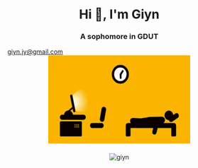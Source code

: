 <h1 align="center">Hi 👋, I'm Giyn</h1>
<h3 align="center">A sophomore in GDUT</h3>
<a align="center" href="mailto:giyn.jy@gmail.com">giyn.jy@gmail.com</a>
<div align=center><img width = '320' height ='200' src ="https://github.com/Giyn/Giyn/blob/master/Assets/Work.gif"/></div>
<br>
<div align=center><img align="center" src="https://github-readme-stats.vercel.app/api?username=giyn&show_icons=true&theme=dark" alt="giyn" /></div>
